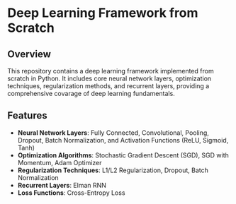 # Deep Learning Framework from Scratch

## Overview
This repository contains a deep learning framework implemented from scratch in Python. It includes core neural network layers, optimization techniques, regularization methods, and recurrent layers, providing a comprehensive covarage of deep learning fundamentals.

## Features
- **Neural Network Layers**: Fully Connected, Convolutional, Pooling, Dropout, Batch Normalization, and Activation Functions (ReLU, Sigmoid, Tanh)
- **Optimization Algorithms**: Stochastic Gradient Descent (SGD), SGD with Momentum, Adam Optimizer
- **Regularization Techniques**: L1/L2 Regularization, Dropout, Batch Normalization
- **Recurrent Layers**: Elman RNN
- **Loss Functions**: Cross-Entropy Loss

